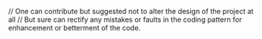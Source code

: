 // One can contribute but suggested not to alter the design of the project at all
// But sure can rectify any mistakes or faults in the coding pattern for enhancement or betterment of the code.
